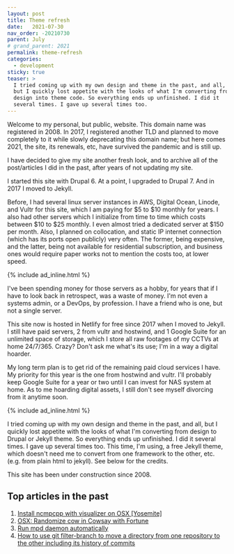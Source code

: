 ```yaml
---
layout: post
title: Theme refresh
date:   2021-07-30
nav_order: -20210730
parent: July
# grand_parent: 2021
permalink: theme-refresh
categories:
  - development
sticky: true
teaser: >
  I tried coming up with my own design and theme in the past, and all,
  but I quickly lost appetite with the looks of what I'm converting from
  design into theme code. So everything ends up unfinished. I did it
  several times. I gave up several times too.
---
```


Welcome to my personal, but public, website. This domain name was registered in 2008. In 2017, I registered another TLD and planned to move completely to it while slowly deprecating this domain name; but here comes 2021,
the site, its renewals, etc, have survived the pandemic and is still up.

I have decided to give my site another fresh look, and to archive all of the post/articles I did in the past, after years of not updating my site.

I started this site with Drupal 6. At a point, I upgraded to Drupal 7. And in 2017 I moved to Jekyll.

Before, I had several linux server instances in AWS, Digital Ocean, Linode, and Vultr for this site, which I am paying for $5 to $10 monthly for years.
I also had other servers which I initialize from time to time which costs between $10 to $25 monthly. I even almost tried a dedicated server at $150 per month.
Also, I planned on collocation, and static IP internet connection (which has its ports open publicly) very often. The former, being expensive, and the latter, being not available for residential subscription, and business ones would require paper works not to mention the costs too, at lower speed.

{% include ad_inline.html %}

I've been spending money for those servers as a hobby, for years that if I have to look back in retrospect, was a waste of money. I'm not even a systems admin, or a DevOps, by profession.
I have a friend who is one, but not a single server.

This site now is hosted in Netlify for free since 2017 when I moved to Jekyll. I still have paid servers, 2 from vultr and hostwind, and 1 Google Suite for an unlimited space of storage, which I store all raw footages of my CCTVs at home 24/7/365. Crazy? Don't ask me what's its use; I'm in a way a digital hoarder.

My long term plan is to get rid of the remaining paid cloud services I have. My priority for this year is the one from hostwind and vultr. I'll probably keep Google Suite for a year or two until I can invest for NAS system at home.
As to me hoarding digital assets, I still don't see myself divorcing from it anytime soon.

{% include ad_inline.html %}

I tried coming up with my own design and theme in the past, and all, but I quickly lost appetite with the looks of what I'm converting from design to Drupal or Jekyll theme. So everything ends up unfinished. I did it several times. I gave up several times too. This time, I'm using, a free Jekyll theme, which doesn't need me to convert from one framework to the other, etc. (e.g. from plain html to jekyll). See below for the credits.

This site has been under construction since 2008.

## Top articles in the past 

1. [Install ncmpcpp with visualizer on OSX [Yosemite]](/article/install-ncmpcpp-with-visualizer-on-osx-yosemite) 
2. [OSX: Randomize cow in Cowsay with Fortune](/article/osx-randomize-cow-in-cowsay-with-fortune)
3. [Run mpd daemon automatically](/article/run-mpd-daemon-automatically)
4. [How to use git filter-branch to move a directory from one repository to the other including its history of commits](/article/git-filter-branch-to-move-directory-and-its-commits-across-repositories)
